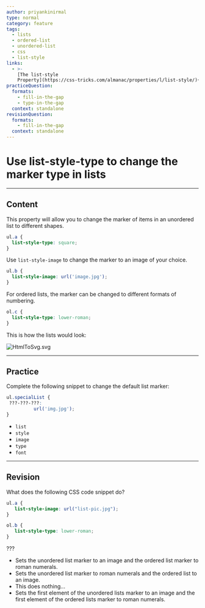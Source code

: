 ```yaml
---
author: priyankinirmal
type: normal
category: feature
tags:
  - lists
  - ordered-list
  - unordered-list
  - css
  - list-style
links:
  - >-
    [The list-style
    Property](https://css-tricks.com/almanac/properties/l/list-style/){website}
practiceQuestion:
  formats:
    - fill-in-the-gap
    - type-in-the-gap
  context: standalone
revisionQuestion:
  formats:
    - fill-in-the-gap
  context: standalone
---
```


# Use list-style-type to change the marker type in lists


---

## Content

This property will allow you to change the marker of items in an unordered list to different shapes.

```css
ul.a {
  list-style-type: square;
}
```

Use `list-style-image` to change the marker to an image of your choice.

```css
ul.b {
  list-style-image: url('image.jpg');
}
```

For ordered lists, the marker can be changed to different formats of numbering.

```css
ol.c {
  list-style-type: lower-roman;
}

```

This is how the lists would look:

![HtmlToSvg.svg](https://img.enkipro.com/a2cae99148fd6cd156e0ad04bf5d01ca.png)


---

## Practice

Complete the following snippet to change the default list marker:

```css
ul.specialList {
 ???-???-???:
          url('img.jpg');
}
```

- `list`
- `style`
- `image`
- `type`
- `font`

---

## Revision

What does the following CSS code snippet do?

```css
ul.a {
   list-style-image: url("list-pic.jpg");
}

ol.b {
   list-style-type: lower-roman;
}
```

???

- Sets the unordered list marker to an image and the ordered list marker to roman numerals.
- Sets the unordered list marker to roman numerals and the ordered list to an image.
- This does nothing...
- Sets the first element of the unordered lists marker to an image and the first element of the ordered lists marker to roman numerals.

